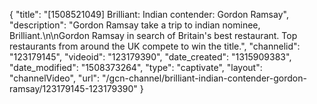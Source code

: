 {
    "title": "[1508521049] Brilliant: Indian contender: Gordon Ramsay",
    "description": "Gordon Ramsay take a trip to indian nominee, Brilliant.\n\nGordon Ramsay in search of Britain's best restaurant. Top restaurants from around the UK compete to win the title.",
    "channelid": "123179145",
    "videoid": "123179390",
    "date_created": "1315909383",
    "date_modified": "1508373264",
    "type": "captivate",
    "layout": "channelVideo",
    "url": "\/gcn-channel\/brilliant-indian-contender-gordon-ramsay\/123179145-123179390"
}